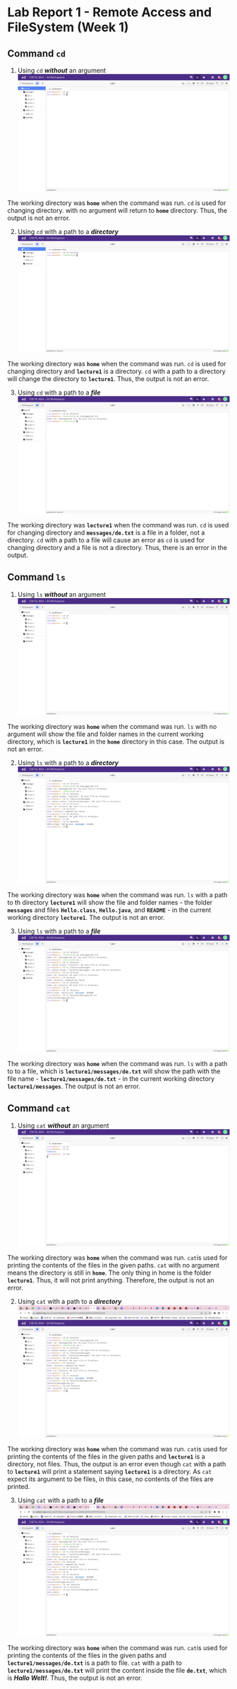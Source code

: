 # Lab Report 1 - Remote Access and FileSystem (Week 1)
## Command `cd`
1. Using `cd` ***without*** an argument
![Image](cd.png)

The working directory was **`home`** when the command was run. `cd` is used for changing directory. with no argument will return to **`home`** directory. Thus, the output is not an error.

2. Using `cd` with a path to a ***directory***
![Image](cdlecture1.png)

The working directory was **`home`** when the command was run. `cd` is used for changing directory and **`lecture1`** is a directory. `cd` with a path to a directory will change the directory to **`lecture1`**. Thus, the output is not an error.

3. Using `cd` with a path to a ***file***
![Image](cdfile.png)

The working directory was **`lecture1`** when the command was run. `cd` is used for changing directory and **`messages/de.txt`** is a file in a folder, not a directory. `cd` with a path to a file will cause an error as `cd` is used for changing directory and a file is not a directory. Thus, there is an error in the output.

## Command `ls`
1. Using `ls` ***without*** an argument
![Image](ls.png)

The working directory was **`home`** when the command was run. `ls` with no argument will show the file and folder names in the current working directory, which is **`lecture1`** in the **`home`** directory in this case. The output is not an error.

2. Using `ls` with a path to a ***directory***
![Image](lslecture1.png)

The working directory was **`home`** when the command was run. `ls` with a path to th directory **`lecture1`** will show the file and folder names - the folder **`messages`** and files **`Hello.class`**, **`Hello.java`**, and **`README`** - in the current working directory **`lecture1`**. The output is not an error.

3. Using `ls` with a path to a ***file***
![Image](lsfile.png)

The working directory was **`home`** when the command was run. `ls` with a path to to a file, which is **`lecture1/messages/de.txt`** will show the path with the file name - **`lecture1/messages/de.txt`** - in the current working directory **`lecture1/messages`**. The output is not an error.

## Command `cat`
1. Using `cat` ***without*** an argument
![Image](cat.png)

The working directory was **`home`** when the command was run. `cat`is used for printing the contents of the files in the given paths. `cat` with no argument means the directory is still in **`home`**. The only thing in home is the folder **`lecture1`**. Thus, it will not print anything. Therefore, the output is not an error.

2. Using `cat` with a path to a ***directory***
![Image](catlecture1.png)

The working directory was **`home`** when the command was run. `cat`is used for printing the contents of the files in the given paths and **`lecture1`** is a directory, not files. Thus, the output is an error even though `cat` with a path to **`lecture1`** will print a statement saying **`lecture1`** is a directory. As `cat` expect its argument to be files, in this case, no contents of the files are printed.

3. Using `cat` with a path to a ***file***
![Image](catfile.png)

The working directory was **`home`** when the command was run. `cat`is used for printing the contents of the files in the given paths and **`lecture1/messages/de.txt`** is a path to file. `cat` with a path to **`lecture1/messages/de.txt`** will print the content inside the file **`de.txt`**, which is ***Hallo Welt!***. Thus, the output is not an error.

